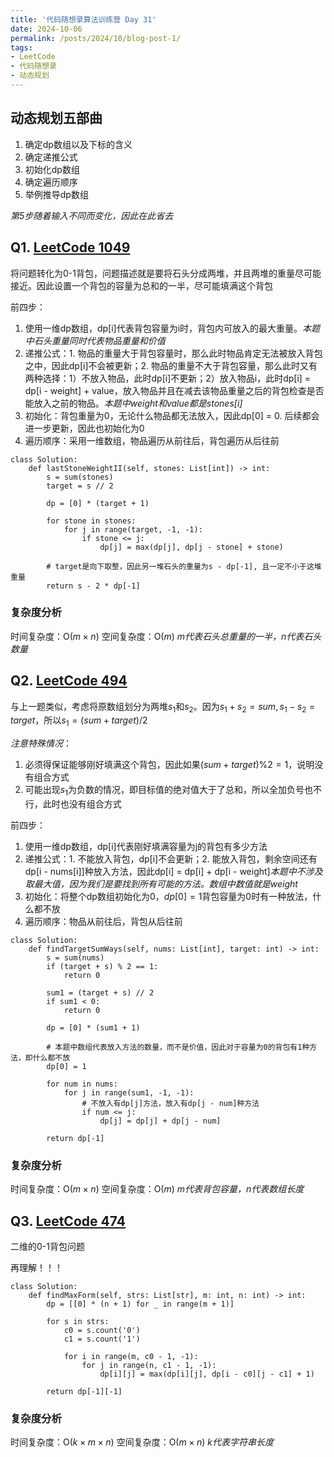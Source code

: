 ```yaml
---
title: '代码随想录算法训练营 Day 31'
date: 2024-10-06
permalink: /posts/2024/10/blog-post-1/
tags:
- LeetCode
- 代码随想录
- 动态规划
---
```


## 动态规划五部曲
1. 确定dp数组以及下标的含义
2. 确定递推公式
3. 初始化dp数组
4. 确定遍历顺序
5. 举例推导dp数组

*第5步随着输入不同而变化，因此在此省去*

## Q1. [LeetCode 1049](https://leetcode.com/problems/last-stone-weight-ii/)

将问题转化为0-1背包，问题描述就是要将石头分成两堆，并且两堆的重量尽可能接近。因此设置一个背包的容量为总和的一半，尽可能填满这个背包

前四步：
1. 使用一维dp数组，dp[i]代表背包容量为i时，背包内可放入的最大重量。*本题中石头重量同时代表物品重量和价值*
2. 递推公式：1. 物品的重量大于背包容量时，那么此时物品肯定无法被放入背包之中，因此dp[i]不会被更新；2. 物品的重量不大于背包容量，那么此时又有两种选择：1）不放入物品，此时dp[i]不更新；2）放入物品i，此时dp[i] = dp[i - weight] + value，放入物品并且在减去该物品重量之后的背包检查是否能放入之前的物品。*本题中weight和value都是stones[i]*
3. 初始化：背包重量为0，无论什么物品都无法放入，因此dp[0] = 0. 后续都会进一步更新，因此也初始化为0
4. 遍历顺序：采用一维数组，物品遍历从前往后，背包遍历从后往前

```
class Solution:
    def lastStoneWeightII(self, stones: List[int]) -> int:
        s = sum(stones)
        target = s // 2

        dp = [0] * (target + 1)

        for stone in stones:
            for j in range(target, -1, -1):
                if stone <= j:
                    dp[j] = max(dp[j], dp[j - stone] + stone)

        # target是向下取整，因此另一堆石头的重量为s - dp[-1], 且一定不小于这堆重量
        return s - 2 * dp[-1]
```

### 复杂度分析

时间复杂度：O($m \times n$)
空间复杂度：O($m$)
*m代表石头总重量的一半，n代表石头数量*

## Q2. [LeetCode 494](https://leetcode.com/problems/target-sum/)

与上一题类似，考虑将原数组划分为两堆$s_1$和$s_2$。因为$s_1 + s_2 = sum, s_1 - s_2 = target$，所以$s_1 = (sum + target) / 2$

*注意特殊情况*：
1. 必须得保证能够刚好填满这个背包，因此如果$(sum + target) \% 2 = 1$，说明没有组合方式
2. 可能出现$s_1$为负数的情况，即目标值的绝对值大于了总和，所以全加负号也不行，此时也没有组合方式

前四步：
1. 使用一维dp数组，dp[i]代表刚好填满容量为j的背包有多少方法
2. 递推公式：1. 不能放入背包，dp[i]不会更新；2. 能放入背包，剩余空间还有dp[i - nums[i]]种放入方法，因此dp[i] = dp[i] + dp[i - weight]*本题中不涉及取最大值，因为我们是要找到所有可能的方法。数组中数值就是weight*
3. 初始化：将整个dp数组初始化为0，$dp[0] = 1$背包容量为0时有一种放法，什么都不放
4. 遍历顺序：物品从前往后，背包从后往前

```
class Solution:
    def findTargetSumWays(self, nums: List[int], target: int) -> int:
        s = sum(nums)
        if (target + s) % 2 == 1:
            return 0
        
        sum1 = (target + s) // 2
        if sum1 < 0:
            return 0
            
        dp = [0] * (sum1 + 1)

        # 本题中数组代表放入方法的数量，而不是价值，因此对于容量为0的背包有1种方法，即什么都不放
        dp[0] = 1

        for num in nums:
            for j in range(sum1, -1, -1):
                # 不放入有dp[j]方法，放入有dp[j - num]种方法
                if num <= j:
                    dp[j] = dp[j] + dp[j - num]
        
        return dp[-1]
```

### 复杂度分析

时间复杂度：O($m \times n$)
空间复杂度：O($m$)
*m代表背包容量，n代表数组长度*

## Q3. [LeetCode 474](https://leetcode.com/problems/ones-and-zeroes/)

二维的0-1背包问题

再理解！！！

```
class Solution:
    def findMaxForm(self, strs: List[str], m: int, n: int) -> int:
        dp = [[0] * (n + 1) for _ in range(m + 1)]

        for s in strs:
            c0 = s.count('0')
            c1 = s.count('1')

            for i in range(m, c0 - 1, -1):
                for j in range(n, c1 - 1, -1):
                    dp[i][j] = max(dp[i][j], dp[i - c0][j - c1] + 1)
        
        return dp[-1][-1]
```

### 复杂度分析

时间复杂度：O($k \times m \times n$)
空间复杂度：O($m \times n$)
*k代表字符串长度*
